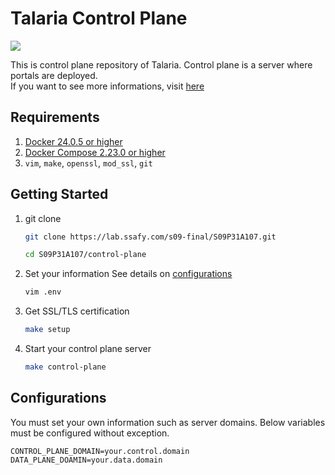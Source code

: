 # Talaria Control Plane

![](https://user-images.githubusercontent.com/55385934/283648899-ebf5f8f5-de51-4d98-a769-41c87b0deb27.png)

This is control plane repository of Talaria. Control plane is a server where portals are deployed. <br>
If you want to see more informations, visit [here](https://polyester-winter-cd5.notion.site/Talaria-b3a6d015748747f3b8d6dfa5264583d4)

## Requirements

1. [Docker 24.0.5 or higher](https://docs.docker.com/get-docker/)
2. [Docker Compose 2.23.0 or higher](https://docs.docker.com/compose/install/)
3. `vim`, `make`, `openssl`, `mod_ssl`, `git` 

## Getting Started

1. git clone
   ```bash
   git clone https://lab.ssafy.com/s09-final/S09P31A107.git
   ```
   ```bash
   cd S09P31A107/control-plane
   ```
2. Set your information
   See details on [configurations](#configurations)
   
   ```bash
   vim .env
   ```
3. Get SSL/TLS certification
   ```bash
   make setup
   ```
4. Start your control plane server
   ```bash
   make control-plane
   ```
## Configurations

You must set your own information such as server domains. Below variables must be configured without exception.

```.env
CONTROL_PLANE_DOMAIN=your.control.domain
DATA_PLANE_DOAMIN=your.data.domain
```

